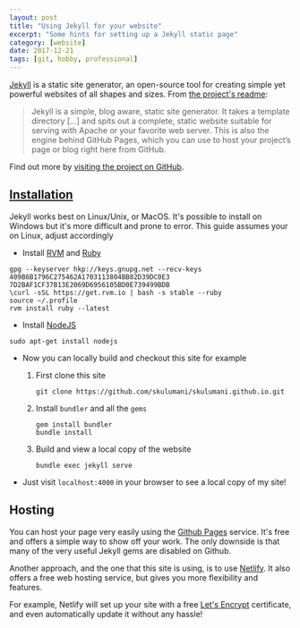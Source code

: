```yaml
---
layout: post
title: "Using Jekyll for your website"
excerpt: "Some hints for setting up a Jekyll static page"
category: [website]
date: 2017-12-21
tags: [git, hobby, professional]
---
```


[Jekyll](http://jekyllrb.com) is a static site generator, an open-source tool for creating simple yet powerful websites of all shapes and sizes. From [the project's readme](https://github.com/mojombo/jekyll/blob/master/README.markdown):

  > Jekyll is a simple, blog aware, static site generator. It takes a template directory [...] and spits out a complete, static website suitable for serving with Apache or your favorite web server. This is also the engine behind GitHub Pages, which you can use to host your project’s page or blog right here from GitHub.

Find out more by [visiting the project on GitHub](https://github.com/mojombo/jekyll).

## [Installation](https://jekyllrb.com/docs/installation/)

Jekyll works best on Linux/Unix, or MacOS. 
It's possible to install on Windows but it's more difficult and prone to error.
This guide assumes your on Linux, adjust accordingly

* Install [RVM](https://rvm.io/) and [Ruby](https://www.ruby-lang.org/en/)

```shell
gpg --keyserver hkp://keys.gnupg.net --recv-keys 409B6B1796C275462A1703113804BB82D39DC0E3 7D2BAF1CF37B13E2069D6956105BD0E739499BDB
\curl -sSL https://get.rvm.io | bash -s stable --ruby
source ~/.profile
rvm install ruby --latest
```

* Install [NodeJS](https://nodejs.org/en/)


```shell
sudo apt-get install nodejs
```

* Now you can locally build and checkout this site for example

    1. First clone this site

        ~~~
        git clone https://github.com/skulumani/skulumani.github.io.git
        ~~~

    2. Install `bundler` and all the `gems`

        ~~~
        gem install bundler
        bundle install
        ~~~

    3. Build and view a local copy of the website

        ~~~
        bundle exec jekyll serve
        ~~~

* Just visit `localhost:4000` in your browser to see a local copy of my site!

## Hosting

You can host your page very easily using the [Github Pages](https://pages.github.com/) service.
It's free and offers a simple way to show off your work.
The only downside is that many of the very useful Jekyll gems are disabled on Github.

Another approach, and the one that this site is using, is to use [Netlify](https://www.netlify.com/).
It also offers a free web hosting service, but gives you more flexibility and features.

For example, Netlify will set up your site with a free [Let's Encrypt](https://letsencrypt.org/) certificate, and even automatically update it without any hassle!

